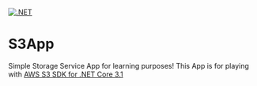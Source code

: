 [![.NET](https://github.com/sebainones/S3App/actions/workflows/dotnet.yml/badge.svg)](https://github.com/sebainones/S3App/actions/workflows/dotnet.yml)

# S3App
Simple Storage Service App for learning purposes!
This App is for playing with [AWS S3 SDK for .NET Core 3.1](https://aws.amazon.com/sdk-for-net/?nc1=h_ls)
